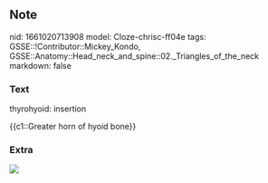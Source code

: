 ## Note
nid: 1661020713908
model: Cloze-chrisc-ff04e
tags: GSSE::!Contributor::Mickey_Kondo, GSSE::Anatomy::Head_neck_and_spine::02._Triangles_of_the_neck
markdown: false

### Text
thyrohyoid: insertion
<div>
  {{c1::Greater horn of hyoid bone}}
</div>

### Extra
<div><img src=
"683XQjBcUKAFjpPvCeoRg_M._thyrohyoideus_01.png"></div>
